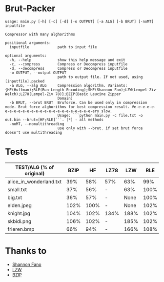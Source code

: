 <h1>Brut-Packer</h1>

```
usage: main.py [-h] [-c] [-d] [-o OUTPUT] [-a ALG] [-b BRUT] [-noMT] inputfile

Compressor with many alghorithms

positional arguments:
  inputfile             path to input file

optional arguments:
  -h, --help            show this help message and exit
  -c, --compress        Compress or Decompress inputfile
  -d, --decompress      Compress or Decompress inputfile
  -o OUTPUT, --output OUTPUT
                        path to output file. If not used, using [inputfile].packed
  -a ALG, --alg ALG     Compression algorithm. Variants: {HF(Huffman);RLE(Run-Length Encoding);SHF(Shannon-Fan);LZW(Lempel-Ziv-Welch);LZ78(Lempel-Ziv 78)};BZIP(Basic Leucine Zipper
                        Domain)
  -b BRUT, --brut BRUT  Bruforce. Can be used only in compression mode. Brut force alghorithms for best compression result. Ve-e-e-e-e-e-e-e-e-e-e-e-e-e-e-e-e-e-e-e-e-e-e-e-e-ery slow.     
                        Usage: ```python main.py -c file.txt -o out.bin --brut=[HF;RLE]```. [*] - all methods
  -noMT, --nomultithreading
                        use only with --brut. if set brut force doesn't use multithreading
```

# Tests
| TEST/ALG (% of original) | BZIP | HF | LZ78 | LZW | RLE | SHF |
| --- | --- | --- | --- | --- | --- | --- |
| alice_in_wonderland.txt | 39% | 58% | 57% | 63% | 99% | 65% |
| small.txt | 37% | 56% | - | 63% | 100% | 63% |
| big.txt | 36% | 57% | - | None | 100% | None |
| elden.jpeg | 102% | 100% | - | None | 102% | 107% |
| knight.jpg | 104% | 102% | 134% | 188% | 102% | 112% |
| skbidi.png | 106% | 102% | - | 185% | 102% | 116% |
| frieren.bmp | 66% | 94% | - | 166% | 108% | 99% |

# Thanks to
- [Shannon Fano](https://github.com/NitroLine/Shannon-Fano-archiver)
- [LZW](https://github.com/adityagupta3006/LZW-Compressor-in-Python)
- [BZIP](https://github.com/sentenzo/bzip2)
